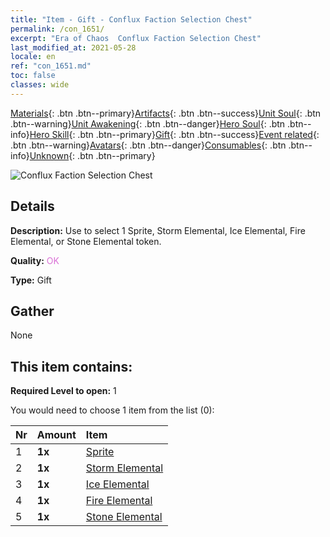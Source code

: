 ```yaml
---
title: "Item - Gift - Conflux Faction Selection Chest"
permalink: /con_1651/
excerpt: "Era of Chaos  Conflux Faction Selection Chest"
last_modified_at: 2021-05-28
locale: en
ref: "con_1651.md"
toc: false
classes: wide
---
```

 [Materials](/Items/){: .btn .btn--primary}[Artifacts](/Items/Artifacts/){: .btn .btn--success}[Unit Soul](/Items/UnitSoul/){: .btn .btn--warning}[Unit Awakening](/Items/UnitAwakening/){: .btn .btn--danger}[Hero Soul](/Items/HeroSoul/){: .btn .btn--info}[Hero Skill](/Items/HeroSkill/){: .btn .btn--primary}[Gift](/Items/Gift/){: .btn .btn--success}[Event related](/Items/Events/){: .btn .btn--warning}[Avatars](/Items/Avatars/){: .btn .btn--danger}[Consumables](/Items/Consumables/){: .btn .btn--info}[Unknown](/Items/Unknown/){: .btn .btn--primary}

 ![Conflux Faction Selection Chest](/images/t/i_907267.png)

## Details
 **Description:** Use to select 1 Sprite, Storm Elemental, Ice Elemental, Fire Elemental, or Stone Elemental token.

 **Quality:** <span style="color: #DA70D6">OK</span>

 **Type:** Gift

## Gather

  None

## This item contains:

 **Required Level to open:** 1

 You would need to choose 1 item from the list (0):

  | Nr | Amount |     Item    |
  |:---|:-------|:------------|
  | 1 |  **1x** | [Sprite](/Items/unt_262/) |  | 
  | 2 |  **1x** | [Storm Elemental](/Items/unt_263/) |  | 
  | 3 |  **1x** | [Ice Elemental](/Items/unt_264/) |  | 
  | 4 |  **1x** | [Fire Elemental](/Items/unt_265/) |  | 
  | 5 |  **1x** | [Stone Elemental](/Items/unt_266/) |  | 
